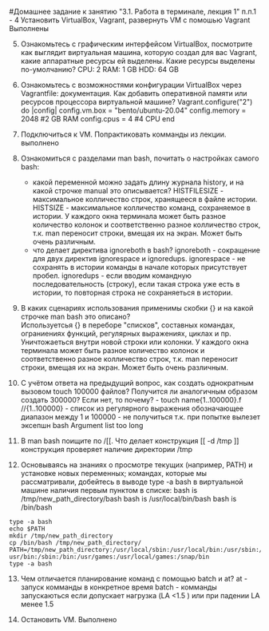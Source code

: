#Домашнее задание к занятию "3.1. Работа в терминале, лекция 1"
 п.п.1 - 4 Установить VirtualBox, Vagrant, развернуть VM с помошью Vagrant 
	Выполнены

 5. Ознакомьтесь с графическим интерфейсом VirtualBox, посмотрите как выглядит виртуальная машина, которую создал для вас Vagrant, какие аппаратные ресурсы ей выделены. Какие ресурсы выделены по-умолчанию?
	CPU: 2
	RAM: 1 GB
	HDD: 64 GB

 6. Ознакомьтесь с возможностями конфигурации VirtualBox через Vagrantfile: документация. Как добавить оперативной памяти или ресурсов процессора виртуальной машине?
	Vagrant.configure("2") do |config|
	    config.vm.box = "bento/ubuntu-20.04"
	    config.memory = 2048	#2 GB RAM
	    config.cpus = 4		#4 CPU
	end

 7. Подключиться к VM. Попрактиковать комманды из лекции.
	выполнено

 8. Ознакомиться с разделами man bash, почитать о настройках самого bash:
    - какой переменной можно задать длину журнала history, и на какой строчке manual это описывается?
	HISTFILESIZE - максимальное колличество строк, хранящееся в файле истории.
	HISTSIZE - максимальное колличество команд, сохраняемое в истории.
	У каждого окна терминала может быть разное количество колонок и соответственно разное колличество строк, т.к. man переносит строки, вмещая их на экран. Может быть очень различным.
    - что делает директива ignoreboth в bash?
	ignoreboth - сокращение для двух директив ignorespace и ignoredups. ignorespace - не сохранять в истории команды в начале которых присутствует пробел. ignoredups - если вводим командную последовательность (строку), если такая строка уже есть в истории, то повторная строка не сохраняеться в истории.

 9. В каких сценариях использования применимы скобки {} и на какой строчке man bash это описано?  
	Используетсья {} в переборе "списков", составных командах, ограниениях функций, регулярных выражениях, циклах и пр. Уничтожаеться внутри новой строки или колонки. 
	У каждого окна терминала может быть разное количество колонок и соответственно разное колличество строк, т.к. man переносит строки, вмещая их на экран. Может быть очень различным.

 10. С учётом ответа на предыдущий вопрос, как создать однократным вызовом touch 100000 файлов? Получится ли аналогичным образом создать 300000? Если нет, то почему?
	- touch name{1..100000}.f	
	    //{1..100000} - список из регулярного выражения обозначающее диапазон между 1 и 100000
	- не получиться т.к. при попытке вылезет эксепшн bash Argument list too long

 11. В man bash поищите по /\[\[. Что делает конструкция [[ -d /tmp ]]
	конструкция проверяет наличие директории /tmp

 12. Основываясь на знаниях о просмотре текущих (например, PATH) и установке новых переменных; командах, которые мы рассматривали, добейтесь в выводе type -a bash в виртуальной машине наличия первым пунктом в списке:
 bash is /tmp/new_path_directory/bash
 bash is /usr/local/bin/bash
 bash is /bin/bash
 
	type -a bash
	echo $PATH
	mkdir /tmp/new_path_directory
	cp /bin/bash /tmp/new_path_directory/
	PATH=/tmp/new_path_directory:/usr/local/sbin:/usr/local/bin:/usr/sbin:/	usr/bin:/sbin:/bin:/usr/games:/usr/local/games:/snap/bin
	type -a bash


 13. Чем отличается планирование команд с помощью batch и at?
	at - запуск комманды в конкретное время
	batch - комманды запускаються если допускает нагрузка (LA <1.5 ) или при падении LA менее 1.5

 14. Остановить VM.
	Выполнено
